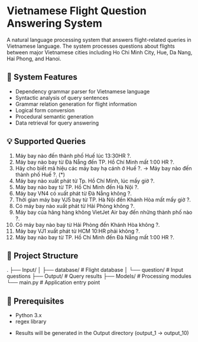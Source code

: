 # Vietnamese Flight Question Answering System

A natural language processing system that answers flight-related queries in Vietnamese language. The system processes questions about flights between major Vietnamese cities including Ho Chi Minh City, Hue, Da Nang, Hai Phong, and Hanoi.

## 🎯 System Features

- Dependency grammar parser for Vietnamese language
- Syntactic analysis of query sentences
- Grammar relation generation for flight information
- Logical form conversion
- Procedural semantic generation
- Data retrieval for query answering

## 💡 Supported Queries

1) Máy bay nào đến thành phố Huế lúc 13:30HR ?. 
2) Máy bay nào bay từ Đà Nẵng đến TP. Hồ Chí Minh mất 1:00 HR ?. 
3) Hãy cho biết mã hiệu các máy bay hạ cánh ở Huế ?. -> Máy bay nào đến thành phố Huế  ?. (*)
4) Máy bay nào xuất phát từ Tp. Hồ Chí Minh, lúc mấy giờ ?. 
5) Máy bay nào bay từ TP. Hồ Chí Minh đến Hà Nội ?.
6) Máy bay VN4 có xuất phát từ Đà Nẵng không ?.
7) Thời gian máy bay VJ5 bay từ TP. Hà Nội đến Khánh Hòa mất mấy giờ ?.
8) Có máy bay nào xuất phát từ Hải Phòng không ?. 
9) Máy bay của hãng hàng không VietJet Air bay đến những thành phố nào ?.
10) Có máy bay nào bay từ Hải Phòng đến Khánh Hòa không ?.
11) Máy bay VJ1 xuất phát từ HCM 10:HR phải không ?.
12) Máy bay nào bay từ TP. Hồ Chí Minh đến Đà Nẵng mất 1:00 HR ?.

## 📁 Project Structure
.
├── Input/
│   ├── database/    # Flight database
│   └── question/    # Input questions
├── Output/          # Query results
├── Models/          # Processing modules
└── main.py         # Application entry point

## 🚀 Prerequisites

- Python 3.x
- regex library

* Results will be generated in the Output directory (output_1 → output_10)
